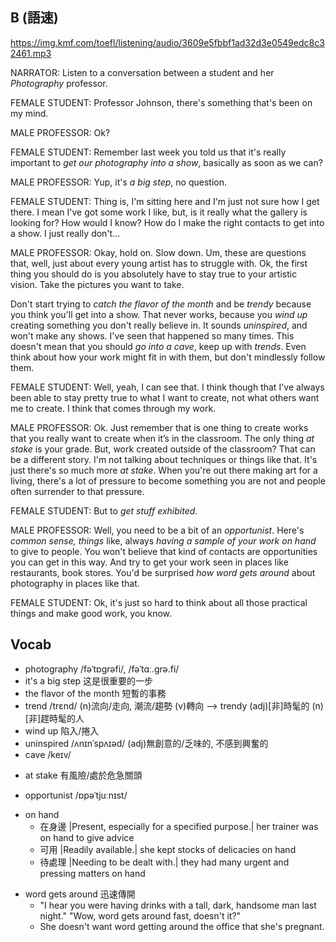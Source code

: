 ## B (語速)
https://img.kmf.com/toefl/listening/audio/3609e5fbbf1ad32d3e0549edc8c32461.mp3

NARRATOR: Listen to a conversation between a student and her *Photography* professor.

FEMALE STUDENT: Professor Johnson, there's something that's been on my mind.

MALE PROFESSOR: Ok?

FEMALE STUDENT: Remember last week you told us that it's really important to *get our photography into a show*, basically as soon as we can?

MALE PROFESSOR: Yup, it's *a big step*, no question.

FEMALE STUDENT: Thing is, I'm sitting here and I'm just not sure how I get there. I mean I've got some work I like, but, is it really what the gallery is looking for? How would I know? How do I make the right contacts to get into a show. I just really don't...

MALE PROFESSOR: Okay, hold on. Slow down. Um, these are questions that, well, just about every young artist has to struggle with. Ok, the first thing you should do is you absolutely have to stay true to your artistic vision. Take the pictures you want to take.

Don't start trying to *catch the flavor of the month* and be *trendy* because you think you'll get into a show. That never works, because you *wind up* creating something you don't really believe in. It sounds *uninspired*, and won't make any shows. I've seen that happened so many times. This doesn't mean that you should *go into a cave*, keep up with *trends*. Even think about how your work might fit in with them, but don't mindlessly follow them.

FEMALE STUDENT: Well, yeah, I can see that. I think though that I've always been able to stay pretty true to what I want to create, not what others want me to create. I think that comes through my work.

MALE PROFESSOR: Ok. Just remember that is one thing to create works that you really want to create when it’s in the classroom. The only thing *at stake* is your grade. But, work created outside of the classroom? That can be a different story. I'm not talking about techniques or things like that. It's just there's so much more *at stake*. When you're out there making art for a living, there's a lot of pressure to become something you are not and people often surrender to that pressure.

FEMALE STUDENT: But to *get stuff exhibited*.

MALE PROFESSOR: Well, you need to be a bit of an *opportunist*. Here's *common sense, things* like, always *having a sample of your work on hand* to give to people. You won't believe that kind of contacts are opportunities you can get in this way. And try to get your work seen in places like restaurants, book stores. You'd be surprised *how word gets around* about photography in places like that.

FEMALE STUDENT: Ok, it's just so hard to think about all those practical things and make good work, you know.

## Vocab
- photography /fəˈtɒɡrəfi/, /fəˈtɑː.ɡrə.fi/
- it's a big step 这是很重要的一步
- the flavor of the month 短暫的事務
- trend /trɛnd/ (n)流向/走向, 潮流/趨勢 (v)轉向 --> trendy (adj)[非]時髦的 (n)[非]趕時髦的人
- wind up 陷入/捲入
- uninspired /ʌnɪnˈspʌɪəd/ (adj)無創意的/乏味的, 不感到興奮的
- cave /keɪv/ 
+ at stake 有風險/處於危急關頭
- opportunist /ɒpəˈtjuːnɪst/ 
* on hand
	- 在身邊 |Present, especially for a specified purpose.| her trainer was on hand to give advice
	- 可用 |Readily available.| she kept stocks of delicacies on hand
	- 待處理 |Needing to be dealt with.| they had many urgent and pressing matters on hand
- word gets around 迅速傳開 
	- "I hear you were having drinks with a tall, dark, handsome man last night." "Wow, word gets around fast, doesn't it?"
	- She doesn't want word getting around the office that she's pregnant.
